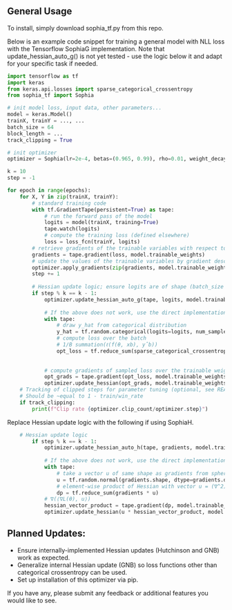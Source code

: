 ## General Usage

To install, simply download sophia_tf.py from this repo.

Below is an example code snippet for training a general model with NLL loss with the Tensorflow SophiaG implementation.
Note that update_hessian_auto_g() is not yet tested - use the logic below it and adapt for your specific task if needed.

```python
import tensorflow as tf
import keras
from keras.api.losses import sparse_categorical_crossentropy
from sophia_tf import Sophia

# init model loss, input data, other parameters...
model = keras.Model()
trainX, trainY = ..., ...
batch_size = 64
block_length = ...
track_clipping = True

# init optimizer
optimizer = Sophia(lr=2e-4, betas=(0.965, 0.99), rho=0.01, weight_decay=0.2, maximize=False, track_clipping=track_clipping, batch_size=batch_size * block_length)

k = 10
step = -1

for epoch in range(epochs):
    for X, Y in zip(trainX, trainY):
        # standard training code
        with tf.GradientTape(persistent=True) as tape:
            # run the forward pass of the model
            logits = model(trainX, training=True)
            tape.watch(logits)
            # compute the training loss (defined elsewhere)
            loss = loss_fcn(trainY, logits)
        # retrieve gradients of the trainable variables with respect to the training loss
        gradients = tape.gradient(loss, model.trainable_weights)
        # update the values of the trainable variables by gradient descent
        optimizer.apply_gradients(zip(gradients, model.trainable_weights))
        step += 1
    
        # Hessian update logic; ensure logits are of shape (batch_size * block_length, num_classes)
        if step % k == k - 1:
            optimizer.update_hessian_auto_g(tape, logits, model.trainable_weights) 
                                          
            # If the above does not work, use the direct implementation instead: 
            with tape:
                # draw y_hat from categorical distribution
                y_hat = tf.random.categorical(logits=logits, num_samples=1)
                # compute loss over the batch
                # 1/B summation(ℓ(f(θ, xb), yˆb))
                opt_loss = tf.reduce_sum(sparse_categorical_crossentropy(tf.reshape(y_hat, [-1]),
                                                                         tf.reshape(logits, [-1, logits.shape[-1]]), 
                                                                         from_logits=True, ignore_class=-1) / (batch_size * block_length))
            # compute gradients of sampled loss over the trainable weights
            opt_grads = tape.gradient(opt_loss, model.trainable_weights)
            optimizer.update_hessian(opt_grads, model.trainable_weights)
    # Tracking of clipped steps for parameter tuning (optional, see README.md)
    # Should be ~equal to 1 - train/win_rate
    if track_clipping:
        print(f"Clip rate {optimizer.clip_count/optimizer.step}")
```

Replace Hessian update logic with the following if using SophiaH.
```python
    # Hessian update logic
        if step % k == k - 1:
            optimizer.update_hessian_auto_h(tape, gradients, model.trainable_weights) 
                                          
            # If the above does not work, use the direct implementation instead: 
            with tape:
                # take a vector u of same shape as gradients from spherical normal distribution
                u = tf.random.normal(gradients.shape, dtype=gradients.dtype)
                # element-wise product of Hessian with vector u = (∇^2)ℓ(θ)u
                dp = tf.reduce_sum(gradients * u)
            # ∇(⟨∇L(θ), u⟩)
            hessian_vector_product = tape.gradient(dp, model.trainable_weights)
            optimizer.update_hessian(u * hessian_vector_product, model.trainable_weights)
```
## Planned Updates:
- Ensure internally-implemented Hessian updates (Hutchinson and GNB) work as expected.
- Generalize internal Hessian update (GNB) so loss functions other than categorical crossentropy can be used.
- Set up installation of this optimizer via pip.

If you have any, please submit any feedback or additional features you would like to see.

